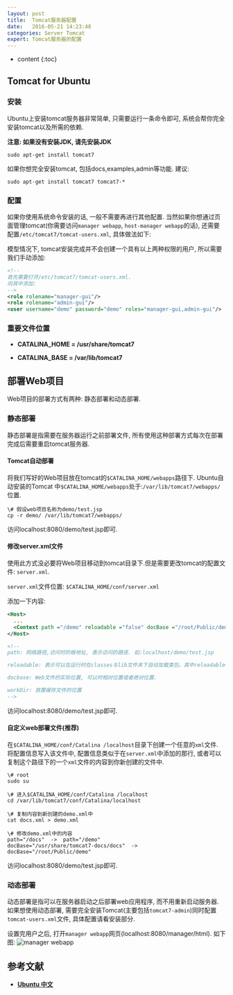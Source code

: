 ```yaml
---
layout: post
title:  Tomcat服务器配置
date:   2016-05-21 14:23:48
categories: Server Tomcat
expert: Tomcat服务器的配置
---
```


* content
{:toc}

## Tomcat for Ubuntu

### 安装

Ubuntu上安装tomcat服务器非常简单, 只需要运行一条命令即可, 系统会帮你完全安装tomcat以及所需的依赖. 

**注意: 如果没有安装JDK, 请先安装JDK**

``` shell
sudo apt-get install tomcat7
```

如果你想完全安装tomcat, 包括docs,examples,admin等功能. 建议:

``` shell
sudo apt-get install tomcat7 tomcat7-*
```

### 配置

如果你使用系统命令安装的话, 一般不需要再进行其他配置. 当然如果你想通过页面管理tomcat(你需要访问`manager webapp`, `host-manager webapp`的话), 还需要配置`/etc/tomcat7/tomcat-users.xml`, 具体做法如下:

模型情况下, tomcat安装完成并不会创建一个具有以上两种权限的用户, 所以需要我们手动添加:

``` xml
<!--
首先需要打开/etc/tomcat7/tomcat-users.xml.
向其中添加:
-->
<role rolename="manager-gui"/>
<role rolename="admin-gui"/>
<user username="demo" password="demo" roles="manager-gui,admin-gui"/>
```

### 重要文件位置

* **CATALINA_HOME = /usr/share/tomcat7**

* **CATALINA_BASE = /var/lib/tomcat7**

## 部署Web项目

Web项目的部署方式有两种: 静态部署和动态部署.

### 静态部署

静态部署是指需要在服务器运行之前部署文件, 所有使用这种部署方式每次在部署完成后需要重启tomcat服务器.

#### Tomcat自动部署

将我们写好的Web项目放在tomcat的`$CATALINA_HOME/webapps`路径下. Ubuntu自动安装的Tomcat 中`$CATALINA_HOME/webapps`处于:`/var/lib/tomcat7/webapps/`位置.

``` shell
\# 假设web项目名称为demo/test.jsp
cp -r demo/ /var/lib/tomcat7/webapps/
```

访问localhost:8080/demo/test.jsp即可.

#### 修改server.xml文件

使用此方式没必要将Web项目移动到tomcat目录下.但是需要更改tomcat的配置文件: `server.xml`.

`server.xml`文件位置: `$CATALINA_HOME/conf/server.xml`

添加一下内容: 

``` xml
<Host>
  ...
  <Context path ="/demo" reloadable ="false" docBase ="/root/Public/demo" workDir ="/tmp/demo"  />
</Host>

<!--
path: 网络路径,访问时的根地址, 表示访问的路径. 如:localhost/demo/test.jsp

reloadable: 表示可以在运行时在classes与lib文件夹下自动加载类包。其中reloadable="false"表示当应用程序 中的内容发生更改之后服务器不会自动加载，这个属性在开发阶段通常都设为true，方便开发，在发布阶段应该设置为false，提高应用程序的访问速度。

docbase: Web文件的实际位置, 可以时相对位置或者绝对位置.

workDir: 放置缓存文件的位置
-->
```

访问localhost:8080/demo/test.jsp即可.

#### 自定义web部署文件(推荐)

在`$CATALINA_HOME/conf/Catalina /localhost`目录下创建一个任意的`xml`文件. 将配置信息写入该文件中, 配置信息类似于在`server.xml`中添加的那行, 或者可以复制这个路径下的一个`xml`文件的内容到你新创建的文件中.

``` shell
\# root
sudo su

\# 进入$CATALINA_HOME/conf/Catalina /localhost
cd /var/lib/tomcat7/conf/Catalina/localhost

\# 复制内容到新创建的demo.xml中
cat docs.xml > demo.xml

\# 修改demo.xml中的内容
path="/docs"  ->  path="/demo"
docBase="/usr/share/tomcat7-docs/docs"  ->  docBase="/root/Public/demo"
```

访问localhost:8080/demo/test.jsp即可.

### 动态部署

动态部署是指可以在服务器启动之后部署web应用程序, 而不用重新启动服务器. 如果想使用动态部署, 需要完全安装Tomcat(主要包括`tomcat7-admin`)同时配置`tomcat-users.xml`文件, 具体配置请看安装部分.

设置完用户之后, 打开`manager webapp`网页(localhost:8080/manager/html). 如下图:
![manager webapp]({{site.baseurl}}/css/pics/2016-05-21-TomcatServer.png)

## 参考文献

* **[Ubuntu 中文](https://wiki.ubuntu.org.cn/Tomcat)**
